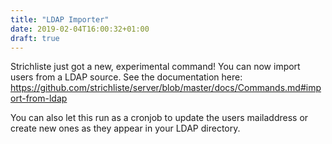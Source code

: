 ```yaml
---
title: "LDAP Importer"
date: 2019-02-04T16:00:32+01:00
draft: true
---
```


Strichliste just got a new, experimental command! You can now import users from a LDAP source. 
See the documentation here: https://github.com/strichliste/server/blob/master/docs/Commands.md#import-from-ldap

You can also let this run as a cronjob to update the users mailaddress or create new ones as they appear in your LDAP directory.

